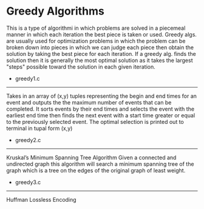 # Greedy Algorithms

This is a type of algorithmi in which problems are solved in a piecemeal manner in which each iteration the best piece is taken or used. Greedy algs. are usually used for optimization problems in which the problem can be broken down into pieces in which we can judge each piece then obtain the solution by taking the best piece for each iteration. If a greedy alg. finds the solution then it is generally the most optimal solution as it takes the largest "steps" possible toward the solution in each given iteration.

- greedy1.c
--------------------------------------------------------------------------------
Takes in an array of (x,y) tuples representing the begin and end times for an
event and outputs the the maximum number of events that can be completed. It
sorts events by their end times and selects the event with the earliest end
time then finds the next event with a start time greater or equal to the
previously selected event. The optimal selection is printed out to terminal in
tupal form (x,y)

- greedy2.c
--------------------------------------------------------------------------------
Kruskal’s Minimum Spanning Tree Algorithm
Given a connected and undirected graph this algorithm will search a minimum
spanning tree of the graph which is a tree on the edges of the original graph
of least weight.

- greedy3.c
--------------------------------------------------------------------------------
Huffman Lossless Encoding
